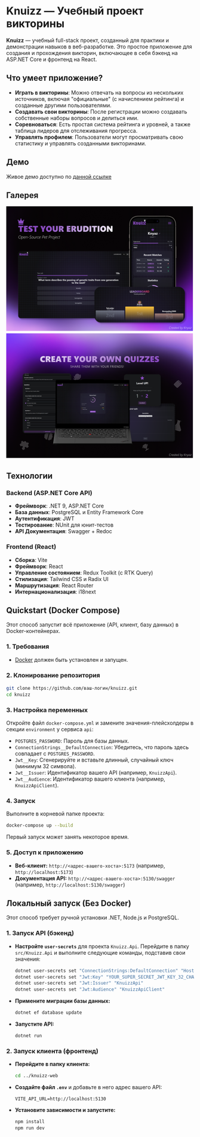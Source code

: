 
# Knuizz — Учебный проект викторины

**Knuizz** — учебный full-stack проект, созданный для практики и демонстрации навыков в веб-разработке. Это простое приложение для создания и прохождения викторин, включающее в себя бэкенд на ASP.NET Core и фронтенд на React.

## Что умеет приложение?

*   **Играть в викторины**: Можно отвечать на вопросы из нескольких источников, включая "официальные" (с начислением рейтинга) и созданные другими пользователями.
*   **Создавать свои викторины**: После регистрации можно создавать собственные наборы вопросов и делиться ими.
*   **Соревноваться**: Есть простая система рейтинга и уровней, а также таблица лидеров для отслеживания прогресса.
*   **Управлять профилем**: Пользователи могут просматривать свою статистику и управлять созданными викторинами.

## Демо

Живое демо доступно по [данной ссылке](https://www.knuizz.knyaz.eu/)

## Галерея

![Poster1](./docs/posters/poster1.png)
![Poster2](./docs/posters/poster2.png)

## Технологии

### Backend (ASP.NET Core API)
*   **Фреймворк**: .NET 9, ASP.NET Core
*   **База данных**: PostgreSQL и Entity Framework Core
*   **Аутентификация**: JWT
*   **Тестирование**: NUnit для юнит-тестов
*   **API Документация**: Swagger + Redoc

### Frontend (React)
*   **Сборка**: Vite
*   **Фреймворк**: React
*   **Управление состоянием**: Redux Toolkit (с RTK Query)
*   **Стилизация**: Tailwind CSS и Radix UI
*   **Маршрутизация**: React Router
*   **Интернационализация**: i18next


## Quickstart (Docker Compose)

Этот способ запустит всё приложение (API, клиент, базу данных) в Docker-контейнерах.

### 1. Требования

*   [Docker](https://www.docker.com/) должен быть установлен и запущен.

### 2. Клонирование репозитория

```bash
git clone https://github.com/ваш-логин/knuizz.git
cd knuizz
```

### 3. Настройка переменных

Откройте файл `docker-compose.yml` и замените значения-плейсхолдеры в секции `environment` у сервиса `api`:

*   `POSTGRES_PASSWORD`: Пароль для базы данных.
*   `ConnectionStrings__DefaultConnection`: Убедитесь, что пароль здесь совпадает с `POSTGRES_PASSWORD`.
*   `Jwt__Key`: Сгенерируйте и вставьте длинный, случайный ключ (минимум 32 символа).
*   `Jwt__Issuer`: Идентификатор вашего API (например, `KnuizzApi`).
*   `Jwt__Audience`: Идентификатор вашего клиента (например, `KnuizzApiClient`).

### 4. Запуск

Выполните в корневой папке проекта:
```bash
docker-compose up --build
```
Первый запуск может занять некоторое время.

### 5. Доступ к приложению

*   **Веб-клиент:** `http://<адрес-вашего-хоста>:5173` (например, `http://localhost:5173`)
*   **Документация API:** `http://<адрес-вашего-хоста>:5130/swagger` (например, `http://localhost:5130/swagger`)


## Локальный запуск (Без Docker)

Этот способ требует ручной установки .NET, Node.js и PostgreSQL.

### 1. Запуск API (бэкенд)

*   **Настройте `user-secrets`** для проекта `Knuizz.Api`. Перейдите в папку `src/Knuizz.Api` и выполните следующие команды, подставив свои значения:
    ```bash
    dotnet user-secrets set "ConnectionStrings:DefaultConnection" "Host=localhost;Database=knuizz_db;Username=postgres;Password=YOUR_PASSWORD"
    dotnet user-secrets set "Jwt:Key" "YOUR_SUPER_SECRET_JWT_KEY_32_CHARS_LONG"
    dotnet user-secrets set "Jwt:Issuer" "KnuizzApi"
    dotnet user-secrets set "Jwt:Audience" "KnuizzApiClient"
    ```
*   **Примените миграции базы данных:**
    ```bash
    dotnet ef database update
    ```
*   **Запустите API:**
    ```bash
    dotnet run
    ```

### 2. Запуск клиента (фронтенд)

*   **Перейдите в папку клиента:**
    ```bash
    cd ../knuizz-web 
    ```
*   **Создайте файл `.env`** и добавьте в него адрес вашего API:
    ```
    VITE_API_URL=http://localhost:5130
    ```
*   **Установите зависимости и запустите:**
    ```bash
    npm install
    npm run dev
    ```